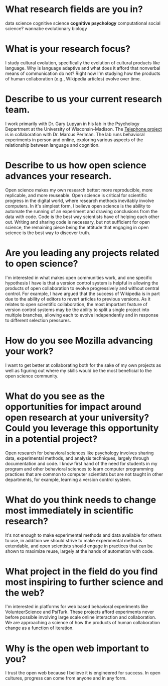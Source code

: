 # What research fields are you in?

data science
cognitive science
**cognitive psychology**
computational social science?
wannabe evolutionary biology

# What is your research focus?

I study cultural evolution, specifically the evolution of cultural products like language. Why is language adaptive and what does it afford that nonverbal means of communication do not? Right now I'm studying how the products of human collaboration (e.g., Wikipedia articles) evolve over time.

# Describe to us your current research team.

I work primarily with Dr. Gary Lupyan in his lab in the Psychology Department at the University of Wisconsin-Madison. The [Telephone project](http://github.com/lupyanlab/telephone-app) is in collaboration with Dr. Marcus Perlman. The lab runs behavioral experiments in person and online, exploring various aspects of the relationship between language and cognition.

# Describe to us how open science advances your research.

Open science makes my own research better: more reproducible, more replicable, and more reuseable. Open science is critical for scientific progress in the digital world, where research methods inevitably involve computers. In it's simplest form, I believe open science is the ability to automate the running of an experiment and drawing conclusions from the data with code. Code is the best way scientists have of helping each other out. Writing and sharing code is necessary, but not sufficient for open science, the remaining piece being the attitude that engaging in open science is the best way to discover truth.

# Are you leading any projects related to open science?

I'm interested in what makes open communities work, and one specific hypothesis I have is that a version control system is helpful in allowing the products of open collaboration to evolve progressively and without central control. For example, I have argued that the success of Wikipedia is in part due to the ability of editors to revert articles to previous versions. As it relates to open scientific collaboration, the most important feature of version control systems may be the ability to split a single project into multiple branches, allowing each to evolve independently and in response to different selection pressures.

# How do you see Mozilla advancing your work?

I want to get better at collaborating both for the sake of my own projects as well as figuring out where my skills would be the most beneficial to the open science community.

# What do you see as the opportunities for impact around open research at your university? Could you leverage this opportunity in a potential project?

Open research for behavioral sciences like psychology involves sharing data, experimental methods, and analysis techniques, largely through documentation and code. I know first hand of the need for students in my program and other behavioral sciences to learn computer programming practices that are common to computer scientists but are not taught in other departments, for example, learning a version control system.

# What do you think needs to change most immediately in scientific research?

It's not enough to make experimental methods and data available for others to use, in addition we should strive to make experimental methods extendable, and open scientists should engage in practices that can be shown to maximize reuse, largely at the hands of automation with code.

# What project in the field do you find most inspiring to further science and the web?

I'm interested in platforms for web based behavioral experiments like VolunteerScience and PsiTurk. These projects afford experiments never before possible involving large scale online interaction and collaboration. We are approaching a science of how the products of human collaboration change as a function of iteration.

# Why is the open web important to you?

I trust the open web because I believe it is engineered for success. In open cultures, progress can come from anyone and in any form.

